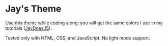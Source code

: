 # Jay's Theme

Use this theme while coding along: you will get the same colors I use in my tutorials ([JayDoesJS](https://youtube.com/@jaydoesjs)).

Tested only with HTML, CSS, and JavaScript. No light mode support.
